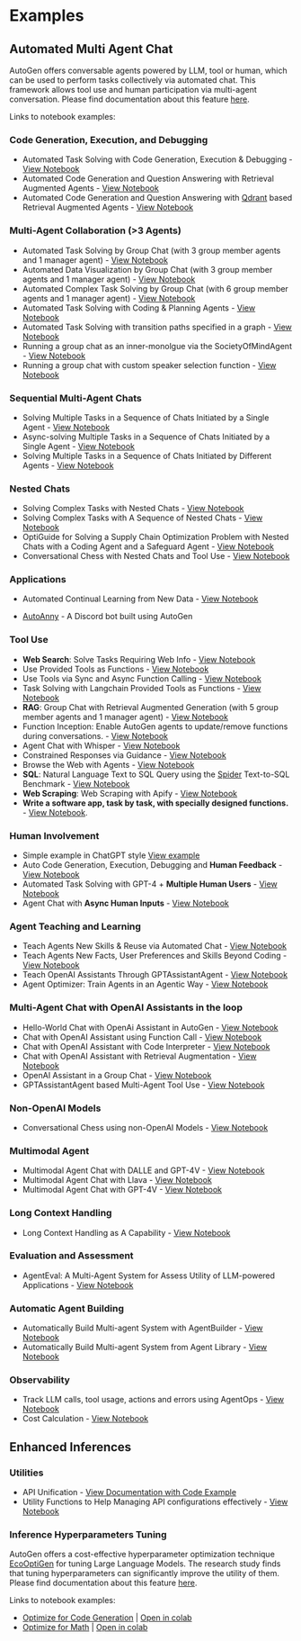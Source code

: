 # Examples

## Automated Multi Agent Chat

AutoGen offers conversable agents powered by LLM, tool or human, which can be used to perform tasks collectively via automated chat. This framework allows tool use and human participation via multi-agent conversation.
Please find documentation about this feature [here](/docs/Use-Cases/agent_chat).

Links to notebook examples:

### Code Generation, Execution, and Debugging

- Automated Task Solving with Code Generation, Execution & Debugging - [View Notebook](/docs/notebooks/agentchat_auto_feedback_from_code_execution)
- Automated Code Generation and Question Answering with Retrieval Augmented Agents - [View Notebook](/docs/notebooks/agentchat_RetrieveChat)
- Automated Code Generation and Question Answering with [Qdrant](https://qdrant.tech/) based Retrieval Augmented Agents - [View Notebook](/docs/notebooks/agentchat_RetrieveChat_qdrant)

### Multi-Agent Collaboration (>3 Agents)

- Automated Task Solving by Group Chat (with 3 group member agents and 1 manager agent) - [View Notebook](/docs/notebooks/agentchat_groupchat)
- Automated Data Visualization by Group Chat (with 3 group member agents and 1 manager agent) - [View Notebook](/docs/notebooks/agentchat_groupchat_vis)
- Automated Complex Task Solving by Group Chat (with 6 group member agents and 1 manager agent) - [View Notebook](/docs/notebooks/agentchat_groupchat_research)
- Automated Task Solving with Coding & Planning Agents - [View Notebook](/docs/notebooks/agentchat_planning)
- Automated Task Solving with transition paths specified in a graph - [View Notebook](/docs/notebooks/agentchat_groupchat_finite_state_machine)
- Running a group chat as an inner-monolgue via the SocietyOfMindAgent - [View Notebook](/docs/notebooks/agentchat_society_of_mind)
- Running a group chat with custom speaker selection function - [View Notebook](/docs/notebooks/agentchat_groupchat_customized)

### Sequential Multi-Agent Chats

- Solving Multiple Tasks in a Sequence of Chats Initiated by a Single Agent - [View Notebook](/docs/notebooks/agentchat_multi_task_chats)
- Async-solving Multiple Tasks in a Sequence of Chats Initiated by a Single Agent - [View Notebook](/docs/notebooks/agentchat_multi_task_async_chats)
- Solving Multiple Tasks in a Sequence of Chats Initiated by Different Agents - [View Notebook](/docs/notebooks/agentchats_sequential_chats)

### Nested Chats

- Solving Complex Tasks with Nested Chats - [View Notebook](/docs/notebooks/agentchat_nestedchat)
- Solving Complex Tasks with A Sequence of Nested Chats - [View Notebook](/docs/notebooks/agentchat_nested_sequential_chats)
- OptiGuide for Solving a Supply Chain Optimization Problem with Nested Chats with a Coding Agent and a Safeguard Agent - [View Notebook](/docs/notebooks/agentchat_nestedchat_optiguide)
- Conversational Chess with Nested Chats and Tool Use - [View Notebook](/docs/notebooks/agentchat_nested_chats_chess)

### Applications

- Automated Continual Learning from New Data - [View Notebook](/docs/notebooks/agentchat_stream)
<!-- - [OptiGuide](https://github.com/microsoft/optiguide) - Coding, Tool Using, Safeguarding & Question Answering for Supply Chain Optimization -->
- [AutoAnny](https://github.com/ag2labs/build-with-autogen/tree/main/samples/apps/auto-anny) - A Discord bot built using AutoGen

### Tool Use

- **Web Search**: Solve Tasks Requiring Web Info - [View Notebook](/docs/notebooks/agentchat_web_info)
- Use Provided Tools as Functions - [View Notebook](/docs/notebooks/agentchat_function_call_currency_calculator)
- Use Tools via Sync and Async Function Calling - [View Notebook](/docs/notebooks/agentchat_function_call_async)
- Task Solving with Langchain Provided Tools as Functions - [View Notebook](/docs/notebooks/agentchat_langchain)
- **RAG**: Group Chat with Retrieval Augmented Generation (with 5 group member agents and 1 manager agent) - [View Notebook](/docs/notebooks/agentchat_groupchat_RAG)
- Function Inception: Enable AutoGen agents to update/remove functions during conversations. - [View Notebook](/docs/notebooks/agentchat_inception_function)
- Agent Chat with Whisper - [View Notebook](/docs/notebooks/agentchat_video_transcript_translate_with_whisper)
- Constrained Responses via Guidance - [View Notebook](/docs/notebooks/agentchat_guidance)
- Browse the Web with Agents - [View Notebook](/docs/notebooks/agentchat_surfer)
- **SQL**: Natural Language Text to SQL Query using the [Spider](https://yale-lily.github.io/spider) Text-to-SQL Benchmark - [View Notebook](/docs/notebooks/agentchat_sql_spider)
- **Web Scraping**: Web Scraping with Apify - [View Notebook](/docs/notebooks/agentchat_webscraping_with_apify)
- **Write a software app, task by task, with specially designed functions.** - [View Notebook](/docs/notebooks/agentchat_function_call_code_writing).

### Human Involvement

- Simple example in ChatGPT style [View example](https://github.com/ag2labs/build-with-autogen/blob/main/samples/simple_chat.py)
- Auto Code Generation, Execution, Debugging and **Human Feedback** - [View Notebook](/docs/notebooks/agentchat_human_feedback)
- Automated Task Solving with GPT-4 + **Multiple Human Users** - [View Notebook](/docs/notebooks/agentchat_two_users)
- Agent Chat with **Async Human Inputs** - [View Notebook](/docs/notebooks/async_human_input)

### Agent Teaching and Learning

- Teach Agents New Skills & Reuse via Automated Chat - [View Notebook](/docs/notebooks/agentchat_teaching)
- Teach Agents New Facts, User Preferences and Skills Beyond Coding - [View Notebook](/docs/notebooks/agentchat_teachability)
- Teach OpenAI Assistants Through GPTAssistantAgent - [View Notebook](/docs/notebooks/agentchat_teachable_oai_assistants)
- Agent Optimizer: Train Agents in an Agentic Way - [View Notebook](/docs/notebooks/agentchat_agentoptimizer)

### Multi-Agent Chat with OpenAI Assistants in the loop

- Hello-World Chat with OpenAi Assistant in AutoGen - [View Notebook](/docs/notebooks/agentchat_oai_assistant_twoagents_basic)
- Chat with OpenAI Assistant using Function Call - [View Notebook](/docs/notebooks/agentchat_oai_assistant_function_call)
- Chat with OpenAI Assistant with Code Interpreter - [View Notebook](/docs/notebooks/agentchat_oai_code_interpreter)
- Chat with OpenAI Assistant with Retrieval Augmentation - [View Notebook](/docs/notebooks/agentchat_oai_assistant_retrieval)
- OpenAI Assistant in a Group Chat - [View Notebook](/docs/notebooks/agentchat_oai_assistant_groupchat)
- GPTAssistantAgent based Multi-Agent Tool Use - [View Notebook](/docs/notebooks/gpt_assistant_agent_function_call)

### Non-OpenAI Models
- Conversational Chess using non-OpenAI Models - [View Notebook](/docs/notebooks/agentchat_nested_chats_chess_altmodels)

### Multimodal Agent

- Multimodal Agent Chat with DALLE and GPT-4V - [View Notebook](/docs/notebooks/agentchat_dalle_and_gpt4v)
- Multimodal Agent Chat with Llava - [View Notebook](/docs/notebooks/agentchat_lmm_llava)
- Multimodal Agent Chat with GPT-4V - [View Notebook](/docs/notebooks/agentchat_lmm_gpt-4v)

### Long Context Handling

<!-- - Conversations with Chat History Compression Enabled - [View Notebook](https://github.com/ag2labs/autogen/blob/main/notebook/agentchat_compression.ipynb) -->
- Long Context Handling as A Capability - [View Notebook](/docs/notebooks/agentchat_transform_messages)

### Evaluation and Assessment

- AgentEval: A Multi-Agent System for Assess Utility of LLM-powered Applications - [View Notebook](/docs/notebooks/agenteval_cq_math)

### Automatic Agent Building

- Automatically Build Multi-agent System with AgentBuilder - [View Notebook](/docs/notebooks/autobuild_basic)
- Automatically Build Multi-agent System from Agent Library - [View Notebook](/docs/notebooks/autobuild_agent_library)

### Observability
- Track LLM calls, tool usage, actions and errors using AgentOps - [View Notebook](/docs/notebooks/agentchat_agentops)
- Cost Calculation - [View Notebook](/docs/notebooks/agentchat_cost_token_tracking)

## Enhanced Inferences

### Utilities

- API Unification - [View Documentation with Code Example](https://ag2labs.github.io/autogen/docs/Use-Cases/enhanced_inference/#api-unification)
- Utility Functions to Help Managing API configurations effectively - [View Notebook](/docs/topics/llm_configuration)

### Inference Hyperparameters Tuning

AutoGen offers a cost-effective hyperparameter optimization technique [EcoOptiGen](https://arxiv.org/abs/2303.04673) for tuning Large Language Models. The research study finds that tuning hyperparameters can significantly improve the utility of them.
Please find documentation about this feature [here](/docs/Use-Cases/enhanced_inference).

Links to notebook examples:
* [Optimize for Code Generation](https://github.com/ag2labs/autogen/blob/main/notebook/oai_completion.ipynb) | [Open in colab](https://colab.research.google.com/github/ag2labs/autogen/blob/main/notebook/oai_completion.ipynb)
* [Optimize for Math](https://github.com/ag2labs/autogen/blob/main/notebook/oai_chatgpt_gpt4.ipynb) | [Open in colab](https://colab.research.google.com/github/ag2labs/autogen/blob/main/notebook/oai_chatgpt_gpt4.ipynb)

